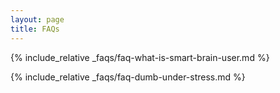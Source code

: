 ```yaml
---
layout: page
title: FAQs
---
```



{% include_relative _faqs/faq-what-is-smart-brain-user.md %}

{% include_relative _faqs/faq-dumb-under-stress.md %}


